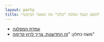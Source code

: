 ```yaml
---
layout: party
title: האם תבטל מפלגת "כולנו" את המאגר הביומטרי?
---
```


* <i class="fa fa-newspaper-o"></i> [עמדת המפלגה](https://archive.today/gjQpX#selection-2833.2-2833.160)
* <i class="fa fa-newspaper-o"></i> משה כחלון: "[זה החדשנות. צריך לרוץ קדימה](https://archive.today/U3a96#selection-3995.20-4003.28)"
